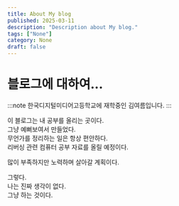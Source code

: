 ```yaml
---
title: About My blog
published: 2025-03-11
description: "Description about My blog."
tags: ["None"]
category: None
draft: false
---
```


# 블로그에 대하여...

:::note
한국디지털미디어고등학교에 재학중인 김여름입니다.
:::

이 블로그는 내 공부를 올리는 곳이다.   
그냥 예뻐보여서 만들었다.   
무언가를 정리하는 일은 항상 편안하다.   
리버싱 관련 컴퓨터 공부 자료를 올릴 예정이다.   

많이 부족하지만 노력하며 살아갈 계획이다.   

그렇다.   
나는 진짜 생각이 없다.   
그냥 하는 것이다.

